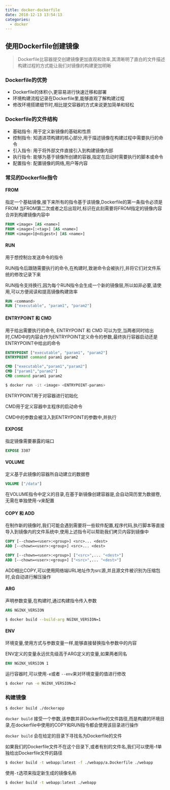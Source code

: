 ```yaml
---
title: docker-dockerfile
date: 2018-12-13 13:54:13
categories: 
  - docker
---
```


## 使用Dockerfile创建镜像

> Dockerfile比容器提交创建镜像更加直观和效率,其清晰明了直白的文件描述构建过程的方式能让我们对镜像的构建更加明晰

### Dockerfile的优势

* Dockerfile的体积小,更容易进行快速迁移和部署
* 环境构建流程记录在Dockerfile里,能够直观了解构建过程
* 修改环境搭建细节时,相比提交容器的方式来说更加简单和轻松

### Dockerfile的文件结构

* 基础指令: 用于定义新镜像的基础和性质
* 控制指令: 知道进项构建的核心部分,用于描述镜像在构建过程中需要执行的命令
* 引入指令: 用于将外部文件直接引入到构建镜像内部
* 执行指令: 能够为基于镜像所创建的容器,指定在启动时需要执行的脚本或命令
* 配置指令: 配置镜像的网络,用户等内容

### 常见的Dockerfile指令

#### FROM

指定一个基础镜像,接下来所有的指令基于该镜像,Dockerfile的第一条指令必须是FROM
当FROM第二次或者之后出现时,标识在此刻需要将FROM指定的镜像内容合并到构建镜像内容中

``` Dockerfile
FROM <image> [AS <name>]
FROM <image>[:<tag>] [AS <name>]
FROM <image>[@<digest>] [AS <name>]
```

#### RUN

用于想控制台发送命令的指令

RUN指令后跟随需要执行的命令,在构建时,致谢命令会被执行,并将它们对文件系统的修改记录下来

RUN指令支持换行,因为每个RUN指令会生成一个新的镜像层,所以如非必要,请使用\,可以方便阅读和提高镜像构建效率

``` Dockerfile
RUN <command>
RUN ["executable", "param1", "param2"]
```

#### ENTRYPOINT 和 CMD

用于给出需要执行的命令, ENTRYPOINT 和 CMD 可以为空,当两者同时给出时,CMD中的内容会作为ENTRYPOINT定义命令的参数,最终执行容器启动还是ENTRYPOINT中给出的命令

``` Dockerfile
ENTRYPOINT ["executable", "param1", "param2"]
ENTRYPOINT command param1 param2

CMD ["executable","param1","param2"]
CMD ["param1","param2"]
CMD command param1 param2
```

``` bash
$ docker run -it <image> <ENTRYPOINT-params>
```

ENTRYPOINT用于对容器进行初始化

CMD用于定义容器中主程序的启动命令

CMD中的参数会被注入到ENTRYPOINT的参数中,并执行

#### EXPOSE

指定镜像需要暴露的端口

``` Dockerfile
EXPOSE 3307
```

#### VOLUME

定义基于此镜像的容器所自动建立的数据卷

``` Dockerfile
VOLUME ["/data"]
```

在VOLUME指令中定义的目录,在基于新镜像创建容器是,会自动简历里为数据卷,无需在单独使用-v来配置


#### COPY 和 ADD

在制作新的镜像时,我们可能会遇到需要将一些软件配置,程序代码,执行脚本等直接导入到镜像内的文件系统中,使用上述指令可以帮助我们拷贝内容到镜像中


``` Dockerfile
COPY [--chown=<user>:<group>] <src>... <dest>
ADD [--chown=<user>:<group>] <src>... <dest>

COPY [--chown=<user>:<group>] ["<src>",... "<dest>"]
ADD [--chown=<user>:<group>] ["<src>",... "<dest>"]
```

ADD相比COPY,可以使用网络端URL地址作为src源,并且源文件被识别为压缩包时,会自动进行解压操作

#### ARG

声明参数变量,在构建时,通过构建指令传入参数

``` Dockerfile
ARG NGINX_VERSION
```

``` bash
$ docker build --build-arg NGINX_VERSION=1
```

#### ENV

环境变量,使用方式与参数变量一样,能够直接替换指令参数中的内容

ENV定义的变量永远优先级高于ARG定义的变量,如果两者同名

``` Dockerfile
ENV NGINX_VERSION 1
```

运行容器时,可以使用`-e`或者 `--env`来对环境变量的值进行修改

``` bash
$ docker run -e NGINX_VERSION=2
```

### 构建镜像

``` bash
$ docker build ./dockerapp
```

`docker build` 接受一个参数,该参数并非Dockerfile的文件路径,而是构建的环境目录,在dockerfile中使用的COPY和RUN指令都会使用该目录进行操作

`docker build` 会在给定的目录下寻找名为Dockerfile的文件

如果我们的Dockerfile文件不在这个目录下,或者有别的文件名,我们可以使用-f单独给出Dockerfile文件的路径

``` bash
$ docker build -t webapp:latest -f ./webapp/a.Dockerfile ./webapp
```

使用`-t`选项来指定新生成的镜像名称

``` bash
$ docker build -t webapp:latest ./webapp
```

